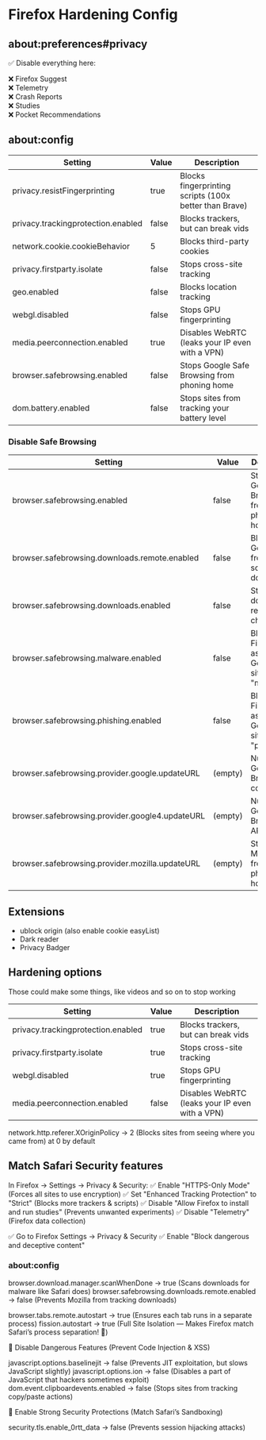 # Firefox Hardening Config

## about:preferences#privacy

✅ Disable everything here:

❌ Firefox Suggest  
❌ Telemetry  
❌ Crash Reports  
❌ Studies  
❌ Pocket Recommendations

## about:config

| Setting                            | Value | Description                                            |
| ---------------------------------- | ----- | ------------------------------------------------------ |
| privacy.resistFingerprinting       | true  | Blocks fingerprinting scripts (100x better than Brave) |
| privacy.trackingprotection.enabled | false | Blocks trackers, but can break vids                    |
| network.cookie.cookieBehavior      | 5     | Blocks third-party cookies                             |
| privacy.firstparty.isolate         | false | Stops cross-site tracking                              |
| geo.enabled                        | false | Blocks location tracking                               |
| webgl.disabled                     | false | Stops GPU fingerprinting                               |
| media.peerconnection.enabled       | true  | Disables WebRTC (leaks your IP even with a VPN)        |
| browser.safebrowsing.enabled       | false | Stops Google Safe Browsing from phoning home           |
| dom.battery.enabled                | false | Stops sites from tracking your battery level           |

### Disable Safe Browsing

| Setting                                         | Value   | Description                                               |
| ----------------------------------------------- | ------- | --------------------------------------------------------- |
| browser.safebrowsing.enabled                    | false   | Stops Google Safe Browsing from phoning home              |
| browser.safebrowsing.downloads.remote.enabled   | false   | Blocks Google from scanning downloads                     |
| browser.safebrowsing.downloads.enabled          | false   | Stops download reputation checks                          |
| browser.safebrowsing.malware.enabled            | false   | Blocks Firefox from asking Google if sites are "malware"  |
| browser.safebrowsing.phishing.enabled           | false   | Blocks Firefox from asking Google if sites are "phishing" |
| browser.safebrowsing.provider.google.updateURL  | (empty) | Nukes all Google Safe Browsing connections                |
| browser.safebrowsing.provider.google4.updateURL | (empty) | Nukes v4 Google Safe Browsing API                         |
| browser.safebrowsing.provider.mozilla.updateURL | (empty) | Stops Mozilla from phoning home                           |

## Extensions

-   ublock origin (also enable cookie easyList)
-   Dark reader
-   Privacy Badger

## Hardening options

Those could make some things, like videos and so on to stop working

| Setting                            | Value | Description                                     |
| ---------------------------------- | ----- | ----------------------------------------------- |
| privacy.trackingprotection.enabled | true  | Blocks trackers, but can break vids             |
| privacy.firstparty.isolate         | true  | Stops cross-site tracking                       |
| webgl.disabled                     | true  | Stops GPU fingerprinting                        |
| media.peerconnection.enabled       | false | Disables WebRTC (leaks your IP even with a VPN) |

network.http.referer.XOriginPolicy → 2 (Blocks sites from seeing where you came from) at 0 by default

## Match Safari Security features

In Firefox → Settings → Privacy & Security:
✅ Enable "HTTPS-Only Mode" (Forces all sites to use encryption)
✅ Set "Enhanced Tracking Protection" to "Strict" (Blocks more trackers & scripts)
✅ Disable "Allow Firefox to install and run studies" (Prevents unwanted experiments)
✅ Disable "Telemetry" (Firefox data collection)

✅ Go to Firefox Settings → Privacy & Security
✅ Enable "Block dangerous and deceptive content"

### about:config

browser.download.manager.scanWhenDone → true (Scans downloads for malware like Safari does)
browser.safebrowsing.downloads.remote.enabled → false (Prevents Mozilla from tracking downloads)

browser.tabs.remote.autostart → true (Ensures each tab runs in a separate process)
fission.autostart → true (Full Site Isolation — Makes Firefox match Safari’s process separation! 🚀)

🚫 Disable Dangerous Features (Prevent Code Injection & XSS)

javascript.options.baselinejit → false (Prevents JIT exploitation, but slows JavaScript slightly)
javascript.options.ion → false (Disables a part of JavaScript that hackers sometimes exploit)
dom.event.clipboardevents.enabled → false (Stops sites from tracking copy/paste actions)

🔐 Enable Strong Security Protections (Match Safari’s Sandboxing)

security.tls.enable_0rtt_data → false (Prevents session hijacking attacks)
